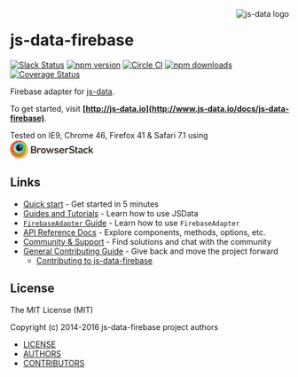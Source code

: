 <img src="https://raw.githubusercontent.com/js-data/js-data/master/js-data.png" alt="js-data logo" title="js-data" align="right" width="96" height="96" />

# js-data-firebase

[![Slack Status][sl_b]][sl_l]
[![npm version][npm_b]][npm_l]
[![Circle CI][circle_b]][circle_l]
[![npm downloads][dn_b]][dn_l]
[![Coverage Status][cov_b]][cov_l]

Firebase adapter for [js-data](http://www.js-data.io/).

To get started, visit __[http://js-data.io](http://www.js-data.io/docs/js-data-firebase)__.

Tested on IE9, Chrome 46, Firefox 41 & Safari 7.1 using
<img src="https://raw.githubusercontent.com/js-data/js-data-firebase/master/bs.jpg" alt="bs logo" title="browserstack" width="150" height="35" style="vertical-align: middle" />

## Links

* [Quick start](http://www.js-data.io/docs/home#quick-start) - Get started in 5 minutes
* [Guides and Tutorials](http://www.js-data.io/docs/home) - Learn how to use JSData
* [`FirebaseAdapter` Guide](http://www.js-data.io/docs/js-data-firebase) - Learn how to use `FirebaseAdapter`
* [API Reference Docs](http://api.js-data.io) - Explore components, methods, options, etc.
* [Community & Support](http://js-data.io/docs/community) - Find solutions and chat with the community
* [General Contributing Guide](http://js-data.io/docs/contributing) - Give back and move the project forward
  * [Contributing to js-data-firebase](https://github.com/js-data/js-data-firebase/blob/master/.github/CONTRIBUTING.md)

## License

The MIT License (MIT)

Copyright (c) 2014-2016 js-data-firebase project authors

* [LICENSE](https://github.com/js-data/js-data-firebase/blob/master/LICENSE)
* [AUTHORS](https://github.com/js-data/js-data-firebase/blob/master/AUTHORS)
* [CONTRIBUTORS](https://github.com/js-data/js-data-firebase/blob/master/CONTRIBUTORS)

[sl_b]: http://slack.js-data.io/badge.svg
[sl_l]: http://slack.js-data.io
[npm_b]: https://img.shields.io/npm/v/js-data-firebase.svg?style=flat
[npm_l]: https://www.npmjs.org/package/js-data-firebase
[circle_b]: https://img.shields.io/circleci/project/js-data/js-data-firebase.svg?style=flat
[circle_l]: https://circleci.com/gh/js-data/js-data-firebase
[dn_b]: https://img.shields.io/npm/dm/js-data-firebase.svg?style=flat
[dn_l]: https://www.npmjs.org/package/js-data-firebase
[cov_b]: https://img.shields.io/codecov/c/github/js-data/js-data-firebase.svg?style=flat
[cov_l]: https://codecov.io/github/js-data/js-data-firebase
